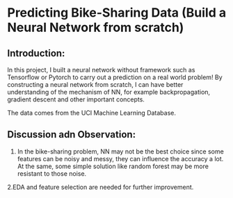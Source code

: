 # Predicting Bike-Sharing Data (Build a Neural Network from scratch)

## Introduction:
In this project, I built a neural network without framework such as Tensorflow or Pytorch to carry out a prediction on a real world problem! By constructing a neural network from scratch, I can have better understanding of the mechanism of NN, for example backpropagation, gradient descent and other important concepts. 

The data comes from the UCI Machine Learning Database.

## Discussion adn Observation:

1. In the bike-sharing problem, NN may not be the best choice since some features can be noisy and messy, they can influence the accuracy a lot. At the same, some simple solution like random forest may be more resistant to those noise.

2.EDA and feature selection are needed for further improvement.  



